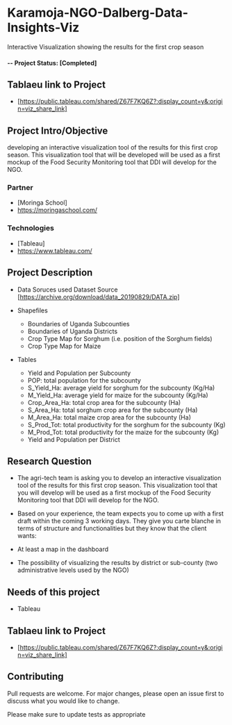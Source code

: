 # Karamoja-NGO-Dalberg-Data-Insights-Viz
Interactive Visualization showing the results for the first crop season 

#### -- Project Status: [Completed]

## Tablaeu link to Project 
* [https://public.tableau.com/shared/Z67F7KQ6Z?:display_count=y&:origin=viz_share_link]

## Project Intro/Objective
developing an interactive visualization tool of the results for this first crop season. This visualization tool that will be developed will be used as a first mockup of the Food Security Monitoring tool that DDI will develop for the NGO.

### Partner
* [Moringa School]
* https://moringaschool.com/

### Technologies
* [Tableau]
* https://www.tableau.com/ 

## Project Description
 * Data Soruces used
    Dataset Source [https://archive.org/download/data_20190829/DATA.zip]
 * Shapefiles
    * Boundaries of Uganda Subcounties 
    * Boundaries of Uganda Districts 
    * Crop Type Map for Sorghum (i.e. position of the Sorghum fields)
    * Crop Type Map for Maize

  * Tables
     * Yield and Population per Subcounty
     * POP: total population for the subcounty
     * S_Yield_Ha: average yield for sorghum for the subcounty (Kg/Ha)
     * M_Yield_Ha: average yield for maize for the subcounty (Kg/Ha)
     * Crop_Area_Ha: total crop area for the subcounty (Ha)
     * S_Area_Ha: total sorghum crop area for the subcounty (Ha)
     * M_Area_Ha: total maize crop area for the subcounty (Ha)
     * S_Prod_Tot: total productivity for the sorghum for the subcounty (Kg)
     * M_Prod_Tot: total productivity for the maize for the subcounty (Kg)
     * Yield and Population per District 

## Research Question
 * The agri-tech team is asking you to develop an interactive visualization tool of the results for this first crop season. This visualization tool that       you will develop will be used as a first mockup of the Food Security Monitoring tool that DDI will develop for the NGO.

 * Based on your experience, the team expects you to come up with a first draft within the coming 3 working days. They give you carte blanche in terms of structure and functionalities but they know that the client wants:

 * At least a map in the dashboard
 * The possibility of visualizing the results by district or sub-county (two administrative levels used by the NGO)

## Needs of this project
- Tableau 

## Tablaeu link to Project 
* [https://public.tableau.com/shared/Z67F7KQ6Z?:display_count=y&:origin=viz_share_link]


## Contributing
Pull requests are welcome. For major changes, please open an issue first to discuss what you would like to change.

Please make sure to update tests as appropriate
